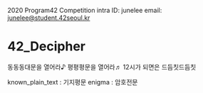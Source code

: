 2020 Program42 Competition
intra ID: junelee
email: junelee@student.42seoul.kr

# 42_Decipher
동동동대문을 열어라♪ 평평평문을 열어라♬ 12시가 되면은 드듬칫드듬칫

known_plain_text	: 기지평문
enigma		: 암호전문